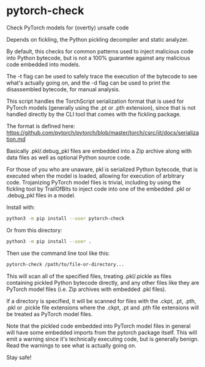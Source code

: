 # pytorch-check

Check PyTorch models for (overtly) unsafe code

Depends on fickling, the Python pickling decompiler and static analyzer.

By default, this checks for common patterns used to inject malicious code
into Python bytecode, but is not a 100% guarantee against any malicious
code embedded into models.

The -t flag can be used to safely trace the execution of the bytecode to
see what's actually going on, and the -d flag can be used to print the
disassembled bytecode, for manual analysis.

This script handles the TorchScript serialization format that is used for
PyTorch models (generally using the .pt or .pth extension), since that is
not handled directly by the CLI tool that comes with the fickling package.

The format is defined here:
https://github.com/pytorch/pytorch/blob/master/torch/csrc/jit/docs/serialization.md

Basically .pkl/.debug_pkl files are embedded into a Zip archive along with
data files as well as optional Python source code.

For those of you who are unaware, pkl is serialized Python bytecode, that
is executed when the model is loaded, allowing for execution of arbitrary
code. Trojanizing PyTorch model files is trivial, including by using the
fickling tool by TrailOfBits to inject code into one of the embedded .pkl
or .debug_pkl files in a model.

Install with:
```bash
python3 -m pip install --user pytorch-check
```

Or from this directory:
```bash
python3 -m pip install --user .
```

Then use the command line tool like this:
```bash
pytorch-check /path/to/file-or-directory...
```

This will scan all of the specified files, treating .pkl/.pickle as files
containing pickled Python bytecode directly, and any other files like they
are PyTorch model files (i.e. Zip archives with embedded .pkl files).

If a directory is specified, it will be scanned for files with the .ckpt,
.pt, .pth, .pkl or .pickle file extensions where the .ckpt, .pt and .pth
file extensions will be treated as PyTorch model files.

Note that the pickled code embedded into PyTorch model files in general will
have some embedded imports from the pytorch package itself. This will emit a
warning since it's technically executing code, but is generally benign. Read
the warnings to see what is actually going on.

Stay safe!
